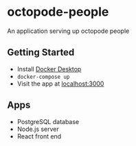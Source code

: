 # octopode-people
An application serving up octopode people

## Getting Started
- Install [Docker Desktop](https://www.docker.com/products/docker-desktop/)
- `docker-compose up`
- Visit the app at [localhost:3000](https://localhost:3000)

## Apps
- PostgreSQL database
- Node.js server
- React front end
